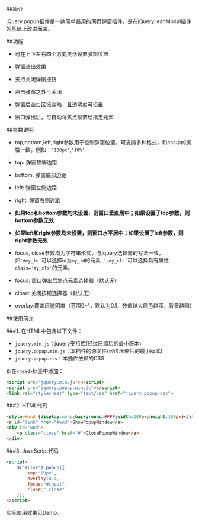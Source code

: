 
##简介

jQuery.popup插件是一款简单易用的网页弹窗插件，是在jQuery.leanModal插件的基础上改进而来。

##功能

- 可在上下左右四个方向灵活设置弹窗位置

- 弹窗淡出效果

- 支持关闭弹窗按钮

- 点击弹窗之外可关闭

- 弹窗后空白区域变暗，且透明度可设置

- 窗口弹出后，可自动将焦点设置给指定元素

##参数说明

- top,bottom,left,right参数用于控制弹窗位置，可支持多种格式，和css中的属性一致，例如：`'100px'`,`'10%'`

 - top:    弹窗顶端边距

 - bottom: 弹窗底部边距

 - left:   弹窗左侧边距

 - right:  弹窗右侧边距
 
 - **如果top和bottom参数均未设置，则窗口垂直居中；如果设置了top参数，则bottom参数无效**

 - **如果left和right参数均未设置，则窗口水平居中；如果设置了left参数，则right参数无效**

- focus, close参数均为字符串形式，与jquery选择器的写法一致，如`'#my_id'`可以选择id为`my_id`的元素, `'.my_cls'`可以选择具有属性`class='my_cls'`的元素。

 - focus:  窗口弹出后焦点元素选择器（默认无）

 - close:  关闭按钮选择器（默认无）

- overlay:覆盖层透明度（范围0~1，默认为0.1，数值越大颜色越深，背景越暗）

##使用简介

###1. 在HTML中包含以下文件：

- `jquery.min.js`：jquery支持库(经过压缩后的最小版本)
- `jquery.popup.min.js`：本插件的源文件(经过压缩后的最小版本)
- `jquery.popup.css`：本插件依赖的CSS

 即在`<head>`标签中添加：
 
 ```html
<script src="jquery.min.js"></script>
<script src="jquery.popup.min.js"></script>
<link rel="stylesheet" type="text/css" href="jquery.popup.css">
```

###2. HTML代码

```html
<style>#wnd {display:none;background:#FFF;width:100px;height:100px}</style>
<a id="link" href="#wnd">ShowPopupWindow</a>
<div id="wnd">
	<a class="close" href="#">ClosePopupWindow</a>
</div>
```

###3. JavaScript代码

```html
<script>
	$("#link").popup({
		top:"50px",
		overlay:0.4,
		focus:"#input",
		close:".close"
	});
</script>
```

实际使用效果见Demo。
